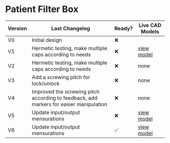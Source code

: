 # Patient Filter Box

| Version | Last Changelog | Ready? | Live CAD Models |
| ------- | -------------- | ------ | --------------- |
| V0 | Initial design | ❌
| V1 | Hermetic testing, make multiple caps according to needs | ❌ | [view model](https://a360.co/33CCX4T)
| V2 | Hermetic testing, make multiple caps according to needs | ❌ | none
| V3 | Add a screwing pitch for lock/unlock | ❌ | none
| V4 | Improved the screwing pitch according to feedback, add markers for easier manipulation | ❌ | none
| V5 | Update input/output mensurations | ❌ | [view model](https://a360.co/2X5VvJq)
| V6 | Update input/output mensurations | ✅ | [view model](https://a360.co/2UT72dP)
